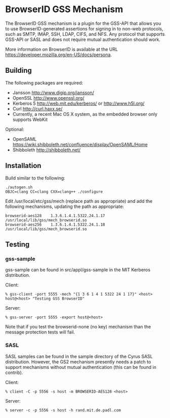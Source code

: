 # BrowserID GSS Mechanism

The BrowserID GSS mechanism is a plugin for the GSS-API that allows you to use
BrowserID-generated assertions for signing in to non-web protocols, such as
SMTP, IMAP, SSH, LDAP, CIFS, and NFS. Any protocol that supports GSS-API or
SASL and does not require mutual authentication should work.

More information on BrowserID is available at the URL
<https://developer.mozilla.org/en-US/docs/persona>.

## Building

The following packages are required:

* Jansson <http://www.digip.org/jansson/>
* OpenSSL <http://www.openssl.org/>
* Kerberos 5 <http://web.mit.edu/kerberos/> or <http://www.h5l.org/>
* Curl <http://curl.haxx.se/>
* Currently, a recent Mac OS X system, as the embedded browser only supports WebKit

Optional:

* OpenSAML <https://wiki.shibboleth.net/confluence/display/OpenSAML/Home>
* Shibboleth <http://shibboleth.net/>

## Installation

Build similar to the following:

    ./autogen.sh
    OBJC=clang CC=clang CXX=clang++ ./configure

Edit /usr/local/etc/gss/mech (replace path as appropriate) and add the
following mechanisms, updating the path as appropriate:

    browserid-aes128    1.3.6.1.4.1.5322.24.1.17 /usr/local/lib/gss/mech_browserid.so
    browserid-aes256    1.3.6.1.4.1.5322.24.1.18 /usr/local/lib/gss/mech_browserid.so
    
## Testing

### gss-sample

gss-sample can be found in src/appl/gss-sample in the MIT Kerberos distribution.

Client:

    % gss-client -port 5555 -mech "{1 3 6 1 4 1 5322 24 1 17}" <host> host@<host> "Testing GSS BrowserID"

Server:

    % gss-server -port 5555 -export host@<host>

Note that if you test the browserid-none (no key) mechanism than the message
protection tests will fail.

### SASL

SASL samples can be found in the sample directory of the Cyrus SASL
distribution. However, the GS2 mechanism presently needs a patch to support
mechanisms without mutual authentication (this can be found in contrib).

Client:

    % client -C -p 5556 -s host -m BROWSERID-AES128 <host>
    
Server:

    % server -c -p 5556 -s host -h rand.mit.de.padl.com
